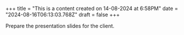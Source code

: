 +++
title = "This is a content created on 14-08-2024 at 6:58PM"
date = "2024-08-16T06:13:03.768Z"
draft = false
+++

  Prepare the presentation slides for the client.
        
